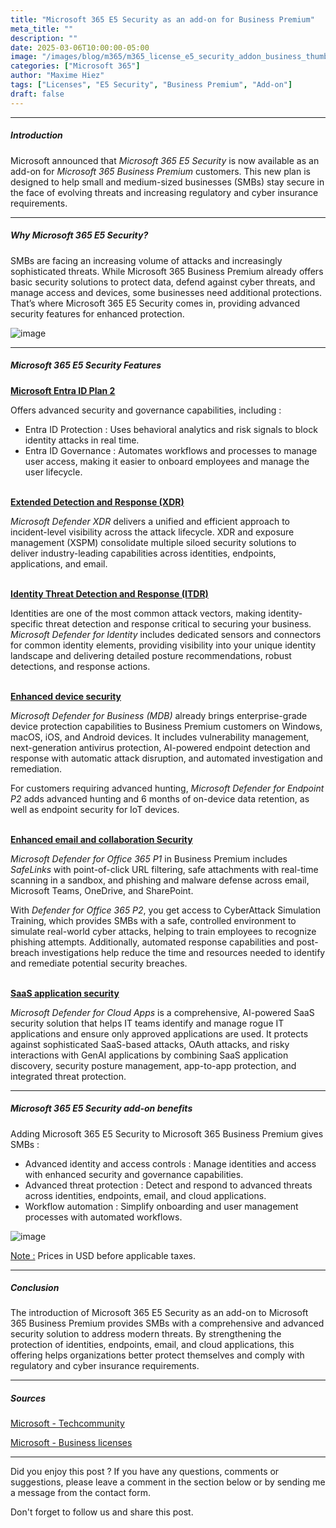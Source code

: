 ```yaml
---
title: "Microsoft 365 E5 Security as an add-on for Business Premium"
meta_title: ""
description: ""
date: 2025-03-06T10:00:00-05:00
image: "/images/blog/m365/m365_license_e5_security_addon_business_thumbnail.png"
categories: ["Microsoft 365"]
author: "Maxime Hiez"
tags: ["Licenses", "E5 Security", "Business Premium", "Add-on"]
draft: false
---
```

---

##### Introduction
Microsoft announced that *Microsoft 365 E5 Security* is now available as an add-on for *Microsoft 365 Business Premium* customers. This new plan is designed to help small and medium-sized businesses (SMBs) stay secure in the face of evolving threats and increasing regulatory and cyber insurance requirements.

---

##### Why Microsoft 365 E5 Security?
SMBs are facing an increasing volume of attacks and increasingly sophisticated threats. While Microsoft 365 Business Premium already offers basic security solutions to protect data, defend against cyber threats, and manage access and devices, some businesses need additional protections. That’s where Microsoft 365 E5 Security comes in, providing advanced security features for enhanced protection.

![image](/images/blog/m365/m365_license_e5_security_addon_business_001.png)

---

##### Microsoft 365 E5 Security Features
**<u>Microsoft Entra ID Plan 2</u>**

Offers advanced security and governance capabilities, including :
- Entra ID Protection : Uses behavioral analytics and risk signals to block identity attacks in real time.
- Entra ID Governance : Automates workflows and processes to manage user access, making it easier to onboard employees and manage the user lifecycle.
<br/><br/>

**<u>Extended Detection and Response (XDR)</u>**

*Microsoft Defender XDR* delivers a unified and efficient approach to incident-level visibility across the attack lifecycle. XDR and exposure management (XSPM) consolidate multiple siloed security solutions to deliver industry-leading capabilities across identities, endpoints, applications, and email.
<br/><br/>

**<u>Identity Threat Detection and Response (ITDR)</u>**

Identities are one of the most common attack vectors, making identity-specific threat detection and response critical to securing your business. *Microsoft Defender for Identity* includes dedicated sensors and connectors for common identity elements, providing visibility into your unique identity landscape and delivering detailed posture recommendations, robust detections, and response actions.
<br/><br/>

**<u>Enhanced device security</u>**

*Microsoft Defender for Business (MDB)* already brings enterprise-grade device protection capabilities to Business Premium customers on Windows, macOS, iOS, and Android devices. It includes vulnerability management, next-generation antivirus protection, AI-powered endpoint detection and response with automatic attack disruption, and automated investigation and remediation.

For customers requiring advanced hunting, *Microsoft Defender for Endpoint P2* adds advanced hunting and 6 months of on-device data retention, as well as endpoint security for IoT devices.
<br/><br/>

**<u>Enhanced email and collaboration Security</u>**

*Microsoft Defender for Office 365 P1* in Business Premium includes *SafeLinks* with point-of-click URL filtering, safe attachments with real-time scanning in a sandbox, and phishing and malware defense across email, Microsoft Teams, OneDrive, and SharePoint.

With *Defender for Office 365 P2*, you get access to Cyber ​​Attack Simulation Training, which provides SMBs with a safe, controlled environment to simulate real-world cyber attacks, helping to train employees to recognize phishing attempts. Additionally, automated response capabilities and post-breach investigations help reduce the time and resources needed to identify and remediate potential security breaches.
<br/><br/>

**<u>SaaS application security</u>**

*Microsoft Defender for Cloud Apps* is a comprehensive, AI-powered SaaS security solution that helps IT teams identify and manage rogue IT applications and ensure only approved applications are used. It protects against sophisticated SaaS-based attacks, OAuth attacks, and risky interactions with GenAI applications by combining SaaS application discovery, security posture management, app-to-app protection, and integrated threat protection.

---

##### Microsoft 365 E5 Security add-on benefits
Adding Microsoft 365 E5 Security to Microsoft 365 Business Premium gives SMBs :
- Advanced identity and access controls : Manage identities and access with enhanced security and governance capabilities.
- Advanced threat protection : Detect and respond to advanced threats across identities, endpoints, email, and cloud applications.
- Workflow automation : Simplify onboarding and user management processes with automated workflows.

![image](/images/blog/m365/m365_license_e5_security_addon_business_002.png)

<u>Note :</u> Prices in USD before applicable taxes.

---

##### Conclusion
The introduction of Microsoft 365 E5 Security as an add-on to Microsoft 365 Business Premium provides SMBs with a comprehensive and advanced security solution to address modern threats. By strengthening the protection of identities, endpoints, email, and cloud applications, this offering helps organizations better protect themselves and comply with regulatory and cyber insurance requirements.

---

##### Sources
[Microsoft - Techcommunity](https://techcommunity.microsoft.com/blog/microsoft365businessblog/microsoft-365-e5-security-is-now-available-as-an-add-on-to-microsoft-365-busines/4388436)

[Microsoft - Business licenses](https://www.microsoft.com/en-ca/microsoft-365/business)

---


Did you enjoy this post ? If you have any questions, comments or suggestions, please leave a comment in the section below or by sending me a message from the contact form.

Don't forget to follow us and share this post.